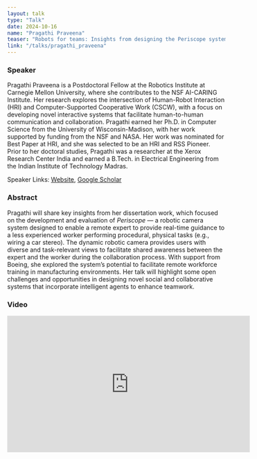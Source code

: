 ```yaml
---
layout: talk
type: "Talk"
date: 2024-10-16
name: "Pragathi Praveena"
teaser: "Robots for teams: Insights from designing the Periscope system to support remote collaboration"
link: "/talks/pragathi_praveena"
---
```



### Speaker 
Pragathi Praveena is a Postdoctoral Fellow at the Robotics Institute at Carnegie Mellon University, where she contributes to the NSF AI-CARING Institute. Her research explores the intersection of Human-Robot Interaction (HRI) and Computer-Supported Cooperative Work (CSCW), with a focus on developing novel interactive systems that facilitate human-to-human communication and collaboration. Pragathi earned her Ph.D. in Computer Science from the University of Wisconsin-Madison, with her work supported by funding from the NSF and NASA. Her work was nominated for Best Paper at HRI, and she was selected to be an HRI and RSS Pioneer. Prior to her doctoral studies, Pragathi was a researcher at the Xerox Research Center India and earned a B.Tech. in Electrical Engineering from the Indian Institute of Technology Madras.

Speaker Links: [Website](https://pragathipraveena.com/), [Google Scholar](https://scholar.google.com/citations?hl=en&user=1VSKpsIAAAAJ&view_op=list_works&sortby=pubdate)


### Abstract 
Pragathi will share key insights from her dissertation work, which focused on the development and evaluation of *Periscope* — a robotic camera system designed to enable a remote expert to provide real-time guidance to a less experienced worker performing procedural, physical tasks (e.g., wiring a car stereo). The dynamic robotic camera provides users with diverse and task-relevant views to facilitate shared awareness between the expert and the worker during the collaboration process. With support from Boeing, she explored the system’s potential to facilitate remote workforce training in manufacturing environments. Her talk will highlight some open challenges and opportunities in designing novel social and collaborative systems that incorporate intelligent agents to enhance teamwork.


### Video

<iframe width="560" height="315" src="https://www.youtube.com/embed/k_PnaWIdhQg" title="YouTube video player" frameborder="0" allow="accelerometer; autoplay; clipboard-write; encrypted-media; gyroscope; picture-in-picture" allowfullscreen></iframe>